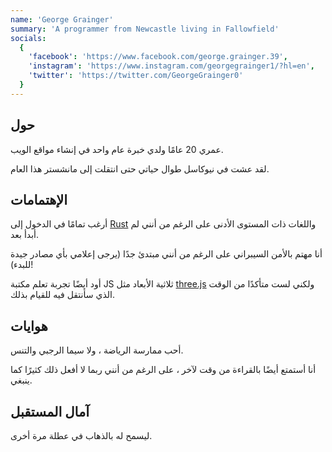 ```yaml
---
name: 'George Grainger'
summary: 'A programmer from Newcastle living in Fallowfield'
socials:
  {
    'facebook': 'https://www.facebook.com/george.grainger.39',
    'instagram': 'https://www.instagram.com/georgegrainger1/?hl=en',
    'twitter': 'https://twitter.com/GeorgeGrainger0'
  }
---
```


## حول

عمري 20 عامًا ولدي خبرة عام واحد في إنشاء مواقع الويب.

لقد عشت في نيوكاسل طوال حياتي حتى انتقلت إلى مانشستر هذا العام.

## الإهتمامات

أرغب تمامًا في الدخول إلى [Rust](https://www.rust-lang.org/) واللغات ذات المستوى الأدنى على الرغم من أنني لم أبدأ بعد.

أنا مهتم بالأمن السيبراني على الرغم من أنني مبتدئ جدًا (يرجى إعلامي بأي مصادر جيدة للبدء)!

أود أيضًا تجربة تعلم مكتبة JS ثلاثية الأبعاد مثل [three.js](https://threejs.org/) ولكني لست متأكدًا من الوقت الذي سأنتقل فيه للقيام بذلك.

## هوايات

أحب ممارسة الرياضة ، ولا سيما الرجبي والتنس.

أنا أستمتع أيضًا بالقراءة من وقت لآخر ، على الرغم من أنني ربما لا أفعل ذلك كثيرًا كما ينبغي.

## آمال المستقبل

ليسمح له بالذهاب في عطلة مرة أخرى.
